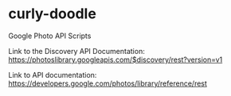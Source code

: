 # curly-doodle
Google Photo API Scripts


Link to the Discovery API Documentation:
  https://photoslibrary.googleapis.com/$discovery/rest?version=v1
  
Link to API documentation:
  https://developers.google.com/photos/library/reference/rest
